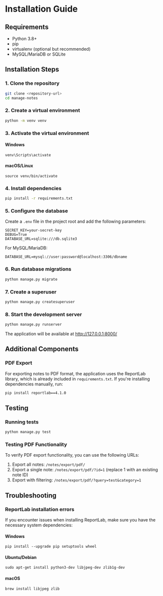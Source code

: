 # Installation Guide

## Requirements

* Python 3.8+
* pip
* virtualenv (optional but recommended)
* MySQL/MariaDB or SQLite

## Installation Steps

### 1. Clone the repository

```bash
git clone <repository-url>
cd manage-notes
```

### 2. Create a virtual environment

```bash
python -m venv venv
```

### 3. Activate the virtual environment

#### Windows
```
venv\Scripts\activate
```

#### macOS/Linux
```
source venv/bin/activate
```

### 4. Install dependencies

```bash
pip install -r requirements.txt
```

### 5. Configure the database

Create a `.env` file in the project root and add the following parameters:

```
SECRET_KEY=your-secret-key
DEBUG=True
DATABASE_URL=sqlite:///db.sqlite3
```

For MySQL/MariaDB:
```
DATABASE_URL=mysql://user:password@localhost:3306/dbname
```

### 6. Run database migrations

```bash
python manage.py migrate
```

### 7. Create a superuser

```bash
python manage.py createsuperuser
```

### 8. Start the development server

```bash
python manage.py runserver
```

The application will be available at http://127.0.0.1:8000/

## Additional Components

### PDF Export

For exporting notes to PDF format, the application uses the ReportLab library, which is already included in `requirements.txt`. If you're installing dependencies manually, run:

```bash
pip install reportlab==4.1.0
```

## Testing

### Running tests

```bash
python manage.py test
```

### Testing PDF Functionality

To verify PDF export functionality, you can use the following URLs:

1. Export all notes: `/notes/export/pdf/`
2. Export a single note: `/notes/export/pdf/?id=1` (replace 1 with an existing note ID)
3. Export with filtering: `/notes/export/pdf/?query=test&category=1`

## Troubleshooting

### ReportLab installation errors

If you encounter issues when installing ReportLab, make sure you have the necessary system dependencies:

#### Windows
```
pip install --upgrade pip setuptools wheel
```

#### Ubuntu/Debian
```
sudo apt-get install python3-dev libjpeg-dev zlib1g-dev
```

#### macOS
```
brew install libjpeg zlib
``` 